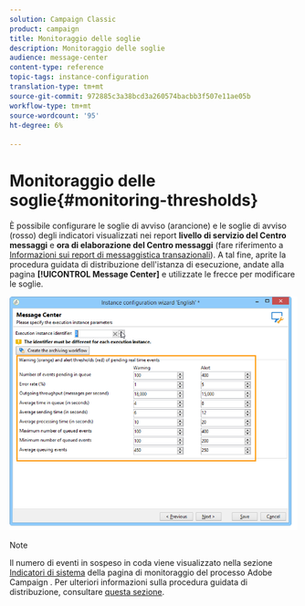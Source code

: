 ```yaml
---
solution: Campaign Classic
product: campaign
title: Monitoraggio delle soglie
description: Monitoraggio delle soglie
audience: message-center
content-type: reference
topic-tags: instance-configuration
translation-type: tm+mt
source-git-commit: 972885c3a38bcd3a260574bacbb3f507e11ae05b
workflow-type: tm+mt
source-wordcount: '95'
ht-degree: 6%

---
```



# Monitoraggio delle soglie{#monitoring-thresholds}

È possibile configurare le soglie di avviso (arancione) e le soglie di avviso (rosso) degli indicatori visualizzati nei report **livello di servizio del Centro messaggi** e **ora di elaborazione del Centro messaggi** (fare riferimento a [Informazioni sui report di messaggistica transazionali](../../message-center/using/about-transactional-messaging-reports.md)). A tal fine, aprite la procedura guidata di distribuzione dell&#39;istanza di esecuzione, andate alla pagina **[!UICONTROL Message Center]** e utilizzate le frecce per modificare le soglie.

![](assets/messagecenter_monitor_events_001.png)

>[!NOTE]
>
>Il numero di eventi in sospeso in coda viene visualizzato nella sezione [Indicatori di sistema](../../production/using/monitoring-processes.md#system-indicators) della pagina di monitoraggio del processo Adobe Campaign . Per ulteriori informazioni sulla procedura guidata di distribuzione, consultare [questa sezione](../../installation/using/deploying-an-instance.md#deployment-wizard).

